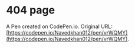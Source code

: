 # 404 page

A Pen created on CodePen.io. Original URL: [https://codepen.io/Navedkhan012/pen/vrWQMY](https://codepen.io/Navedkhan012/pen/vrWQMY).


